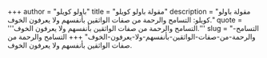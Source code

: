 +++
author = "باولو كويلو"
title = "مقولة باولو كويلو"
description = "مقولة باولو كويلو: التسامح والرحمة من صفات الواثقين بأنفسهم ولا يعرفون الخوف."
quote = '''التسامح والرحمة من صفات الواثقين بأنفسهم ولا يعرفون الخوف.'''
slug = "التسامح-والرحمة-من-صفات-الواثقين-بأنفسهم-ولا-يعرفون-الخوف"
+++
التسامح والرحمة من صفات الواثقين بأنفسهم ولا يعرفون الخوف.
